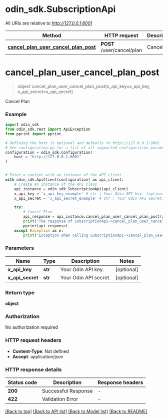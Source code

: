 # odin_sdk.SubscriptionApi

All URIs are relative to *http://127.0.0.1:8001*

Method | HTTP request | Description
------------- | ------------- | -------------
[**cancel_plan_user_cancel_plan_post**](SubscriptionApi.md#cancel_plan_user_cancel_plan_post) | **POST** /user/cancel/plan | Cancel Plan


# **cancel_plan_user_cancel_plan_post**
> object cancel_plan_user_cancel_plan_post(x_api_key=x_api_key, x_api_secret=x_api_secret)

Cancel Plan

### Example


```python
import odin_sdk
from odin_sdk.rest import ApiException
from pprint import pprint

# Defining the host is optional and defaults to http://127.0.0.1:8001
# See configuration.py for a list of all supported configuration parameters.
configuration = odin_sdk.Configuration(
    host = "http://127.0.0.1:8001"
)


# Enter a context with an instance of the API client
with odin_sdk.ApiClient(configuration) as api_client:
    # Create an instance of the API class
    api_instance = odin_sdk.SubscriptionApi(api_client)
    x_api_key = 'x_api_key_example' # str | Your Odin API key. (optional)
    x_api_secret = 'x_api_secret_example' # str | Your Odin API secret. (optional)

    try:
        # Cancel Plan
        api_response = api_instance.cancel_plan_user_cancel_plan_post(x_api_key=x_api_key, x_api_secret=x_api_secret)
        print("The response of SubscriptionApi->cancel_plan_user_cancel_plan_post:\n")
        pprint(api_response)
    except Exception as e:
        print("Exception when calling SubscriptionApi->cancel_plan_user_cancel_plan_post: %s\n" % e)
```



### Parameters


Name | Type | Description  | Notes
------------- | ------------- | ------------- | -------------
 **x_api_key** | **str**| Your Odin API key. | [optional] 
 **x_api_secret** | **str**| Your Odin API secret. | [optional] 

### Return type

**object**

### Authorization

No authorization required

### HTTP request headers

 - **Content-Type**: Not defined
 - **Accept**: application/json

### HTTP response details

| Status code | Description | Response headers |
|-------------|-------------|------------------|
**200** | Successful Response |  -  |
**422** | Validation Error |  -  |

[[Back to top]](#) [[Back to API list]](../README.md#documentation-for-api-endpoints) [[Back to Model list]](../README.md#documentation-for-models) [[Back to README]](../README.md)

